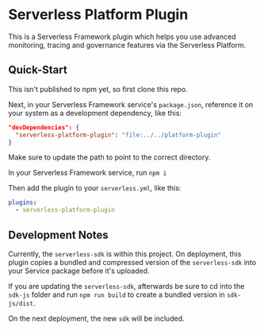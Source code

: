 # Serverless Platform Plugin

This is a Serverless Framework plugin which helps you use advanced monitoring, tracing and governance features via the Serverless Platform.

## Quick-Start

This isn't published to npm yet, so first clone this repo.

Next, in your Serverless Framework service's `package.json`, reference it on your system as a development dependency, like this:

```json
"devDependencies": {
  "serverless-platform-plugin": "file:../../platform-plugin"
}
```

Make sure to update the path to point to the correct directory.

In your Serverless Framework service, run `npm i`

Then add the plugin to your `serverless.yml`, like this:

```yaml
plugins:
  - serverless-platform-plugin
```

## Development Notes

Currently, the `serverless-sdk` is within this project.  On deployment, this plugin copies a bundled and compressed version of the `serverless-sdk` into your Service package before it's uploaded.

If you are updating the `serverless-sdk`, afterwards be sure to cd into the `sdk-js` folder and run `npm run build` to create a bundled version in `sdk-js/dist`.  

On the next deployment, the new `sdk` will be included.
